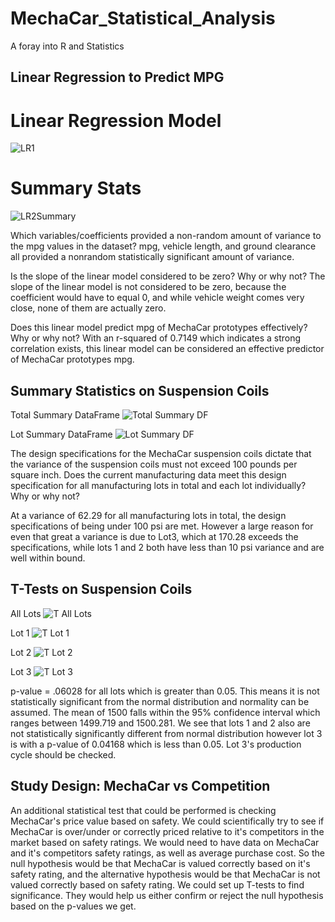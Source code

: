 # MechaCar_Statistical_Analysis

A foray into R and Statistics

## Linear Regression to Predict MPG

# Linear Regression Model
![LR1](https://user-images.githubusercontent.com/67844710/200981554-9645fcbb-406b-402e-8450-d115b89368db.png)

# Summary Stats
![LR2Summary](https://user-images.githubusercontent.com/67844710/200981562-51f373c6-84a7-434f-aa33-d30d53c34721.png)

Which variables/coefficients provided a non-random amount of variance to the mpg values in the dataset?
mpg, vehicle length, and ground clearance all provided a nonrandom statistically significant amount of variance.

Is the slope of the linear model considered to be zero? Why or why not?
The slope of the linear model is not considered to be zero, because the coefficient would have to equal 0, and while vehicle weight comes very close, none of them are actually zero.

Does this linear model predict mpg of MechaCar prototypes effectively? Why or why not?
With an r-squared of 0.7149 which indicates a strong correlation exists, this linear model can be considered an effective predictor of MechaCar prototypes mpg.

## Summary Statistics on Suspension Coils

Total Summary DataFrame
![Total Summary DF](https://user-images.githubusercontent.com/67844710/200986095-3e97abc6-059c-4412-af51-d7b362f4c382.png)

Lot Summary DataFrame
![Lot Summary DF](https://user-images.githubusercontent.com/67844710/200986104-80087e2b-9de9-4259-bbf8-df5c39dde83f.png)

The design specifications for the MechaCar suspension coils dictate that the variance of the suspension coils must not exceed 100 pounds per square inch. Does the current manufacturing data meet this design specification for all manufacturing lots in total and each lot individually? Why or why not?

At a variance of 62.29 for all manufacturing lots in total, the design specifications of being under 100 psi are met. However a large reason for even that great a variance is due to Lot3, which at 170.28 exceeds the specifications, while lots 1 and 2 both have less than 10 psi variance and are well within bound.

## T-Tests on Suspension Coils
All Lots
![T All Lots](https://user-images.githubusercontent.com/67844710/200996048-c46b238b-30f7-4e5f-80c6-df0fc70cf56e.png)

Lot 1
![T Lot 1](https://user-images.githubusercontent.com/67844710/200996061-e0bab9ce-2e99-411f-9f8f-6440e8777b67.png)

Lot 2
![T Lot 2](https://user-images.githubusercontent.com/67844710/200996067-b02b4e89-5ae3-4389-be0e-267d09a60793.png)

Lot 3
![T Lot 3](https://user-images.githubusercontent.com/67844710/200996074-5cdc240e-1349-40e6-a455-d79cc0755fa7.png)

p-value = .06028 for all lots which is greater than 0.05. This means it is not statistically significant from the normal distribution and normality can be assumed. The mean of 1500 falls within the 95% confidence interval which ranges between 1499.719 and 1500.281. We see that lots 1 and 2 also are not statistically significantly different from normal distribution however lot 3 is with a p-value of 0.04168 which is less than 0.05. Lot 3's production cycle should be checked.


## Study Design: MechaCar vs Competition

An additional statistical test that could be performed is checking MechaCar's price value based on safety. We could scientifically try to see if MechaCar is over/under or correctly priced relative to it's competitors in the market based on safety ratings. We would need to have data on MechaCar and it's competitors safety ratings, as well as average purchase cost. So the null hypothesis would be that MechaCar is valued correctly based on it's safety rating, and the alternative hypothesis would be that MechaCar is not valued correctly based on safety rating. We could set up T-tests to find significance. They would help us either confirm or reject the null hypothesis based on the p-values we get.

